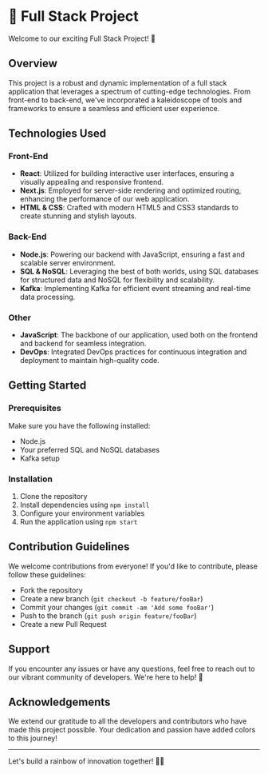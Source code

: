 # 🌈 Full Stack Project

Welcome to our exciting Full Stack Project! 🚀

## Overview

This project is a robust and dynamic implementation of a full stack application that leverages a spectrum of cutting-edge technologies. From front-end to back-end, we've incorporated a kaleidoscope of tools and frameworks to ensure a seamless and efficient user experience.

## Technologies Used

### Front-End
- **React**: Utilized for building interactive user interfaces, ensuring a visually appealing and responsive frontend.
- **Next.js**: Employed for server-side rendering and optimized routing, enhancing the performance of our web application.
- **HTML & CSS**: Crafted with modern HTML5 and CSS3 standards to create stunning and stylish layouts.

### Back-End
- **Node.js**: Powering our backend with JavaScript, ensuring a fast and scalable server environment.
- **SQL & NoSQL**: Leveraging the best of both worlds, using SQL databases for structured data and NoSQL for flexibility and scalability.
- **Kafka**: Implementing Kafka for efficient event streaming and real-time data processing.

### Other
- **JavaScript**: The backbone of our application, used both on the frontend and backend for seamless integration.
- **DevOps**: Integrated DevOps practices for continuous integration and deployment to maintain high-quality code.

## Getting Started

### Prerequisites
Make sure you have the following installed:
- Node.js
- Your preferred SQL and NoSQL databases
- Kafka setup

### Installation
1. Clone the repository
2. Install dependencies using `npm install`
3. Configure your environment variables
4. Run the application using `npm start`

## Contribution Guidelines

We welcome contributions from everyone! If you'd like to contribute, please follow these guidelines:
- Fork the repository
- Create a new branch (`git checkout -b feature/fooBar`)
- Commit your changes (`git commit -am 'Add some fooBar'`)
- Push to the branch (`git push origin feature/fooBar`)
- Create a new Pull Request

## Support

If you encounter any issues or have any questions, feel free to reach out to our vibrant community of developers. We're here to help! 🌟

## Acknowledgements

We extend our gratitude to all the developers and contributors who have made this project possible. Your dedication and passion have added colors to this journey!

---

Let's build a rainbow of innovation together! 🎨✨
